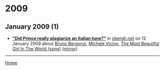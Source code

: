 # 2009

## January 2009 (1)

 - [**"Did Prince really plagiarize an Italian tune?"**](https://obergh.net/songoffire/2009/01/12/did-prince-really-plagiarize-an-italian-tune/) in [obergh.net](https://obergh.net/) on 12 January 2009 about [Bruno Bergonzi](../../topics/bruno-bergonzi/index.md), [Michele Vicino](../../topics/michele-vicino/index.md), [The Most Beautiful Girl In The World (song)](../../topics/song/the-most-beautiful-girl-in-the-world/index.md) ([mirror](https://web.archive.org/web/*/https://obergh.net/songoffire/2009/01/12/did-prince-really-plagiarize-an-italian-tune/))

----

[Home](../)
